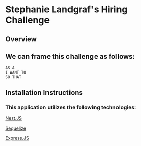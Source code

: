 # Stephanie Landgraf's Hiring Challenge

## Overview

## We can frame this challenge as follows:
```
AS A
I WANT TO
SO THAT
```

## Installation Instructions
### This application utilizes the following technologies:

[Nest.JS](https://docs.nestjs.com/)

[Sequelize](https://sequelize.org/)

[Express.JS](https://expressjs.com/)